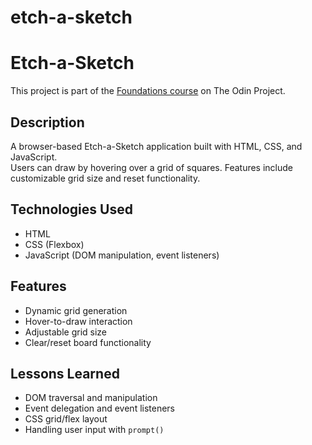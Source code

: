 # etch-a-sketch
# Etch-a-Sketch

This project is part of the [Foundations course](https://www.theodinproject.com/lessons/foundations-etch-a-sketch) on The Odin Project.

## Description

A browser-based Etch-a-Sketch application built with HTML, CSS, and JavaScript.  
Users can draw by hovering over a grid of squares. Features include customizable grid size and reset functionality.

## Technologies Used

- HTML
- CSS (Flexbox)
- JavaScript (DOM manipulation, event listeners)

## Features

- Dynamic grid generation
- Hover-to-draw interaction
- Adjustable grid size
- Clear/reset board functionality

## Lessons Learned

- DOM traversal and manipulation
- Event delegation and event listeners
- CSS grid/flex layout
- Handling user input with `prompt()`